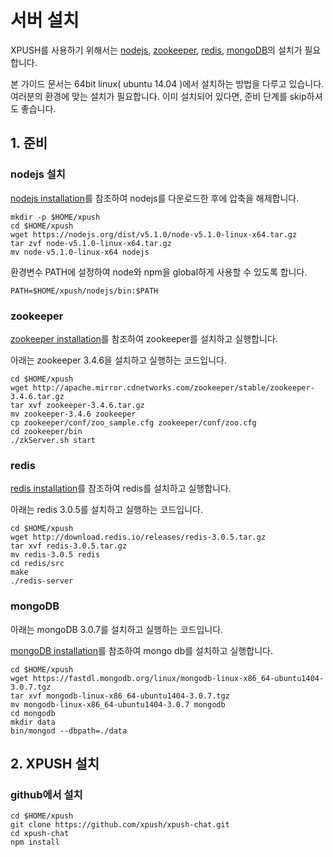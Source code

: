 서버 설치
=============

XPUSH를 사용하기 위해서는 [nodejs](http://nodejs.org/), [zookeeper](http://zookeeper.apache.org/), [redis](http://redis.io/), [mongoDB]()의 설치가 필요합니다.


본 가이드 문서는 64bit linux( ubuntu 14.04 )에서 설치하는 방법을 다루고 있습니다. 여러분의 환경에 맞는 설치가 필요합니다.
이미 설치되어 있다면, 준비 단계를 skip하셔도 좋습니다.


## 1. 준비

### nodejs 설치

[nodejs installation](http://nodejs.org/download/)를 참조하여 nodejs를 다운로드한 후에 압축을 해제합니다.

	mkdir -p $HOME/xpush
	cd $HOME/xpush
	wget https://nodejs.org/dist/v5.1.0/node-v5.1.0-linux-x64.tar.gz
	tar zvf node-v5.1.0-linux-x64.tar.gz
	mv node-v5.1.0-linux-x64 nodejs

환경변수 PATH에 설정하여 node와 npm을 global하게 사용할 수 있도록 합니다.
	
	PATH=$HOME/xpush/nodejs/bin:$PATH

### zookeeper

[zookeeper installation](http://zookeeper.apache.org/doc/trunk/zookeeperStarted.html)를 참조하여 zookeeper를 설치하고 실행합니다.

아래는 zookeeper 3.4.6을 설치하고 실행하는 코드입니다.

	cd $HOME/xpush
	wget http://apache.mirror.cdnetworks.com/zookeeper/stable/zookeeper-3.4.6.tar.gz
	tar xvf zookeeper-3.4.6.tar.gz
	mv zookeeper-3.4.6 zookeeper
	cp zookeeper/conf/zoo_sample.cfg zookeeper/conf/zoo.cfg
	cd zookeeper/bin
	./zkServer.sh start

### redis

[redis installation](http://redis.io/download)를 참조하여 redis를 설치하고 실행합니다.

아래는 redis 3.0.5를 설치하고 실행하는 코드입니다.
	
	cd $HOME/xpush
	wget http://download.redis.io/releases/redis-3.0.5.tar.gz
	tar xvf redis-3.0.5.tar.gz
	mv redis-3.0.5 redis
	cd redis/src
	make
	./redis-server
	
### mongoDB

아래는 mongoDB 3.0.7를 설치하고 실행하는 코드입니다.

[mongoDB installation](https://docs.mongodb.org/manual/installation/)를 참조하여 mongo db를 설치하고 실행합니다.

	cd $HOME/xpush
	wget https://fastdl.mongodb.org/linux/mongodb-linux-x86_64-ubuntu1404-3.0.7.tgz
	tar xvf mongodb-linux-x86_64-ubuntu1404-3.0.7.tgz
	mv mongodb-linux-x86_64-ubuntu1404-3.0.7 mongodb
	cd mongodb
	mkdir data
	bin/mongod --dbpath=./data
	
## 2. XPUSH 설치

### github에서 설치

	cd $HOME/xpush
	git clone https://github.com/xpush/xpush-chat.git
	cd xpush-chat
	npm install
